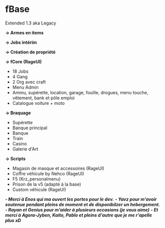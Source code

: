 # fBase

Extended 1.3 aka Legacy

**-> Armes en items**

**-> Jobs intérim**

**-> Création de propriété**

**-> fCore (RageUI)**
- 18 Jobs
- 4 Gang
- 2 Org avec craft
- Menu Admin
- Ammu, supérette, location, garage, fouille, drogues, menu touche, vêtement, bank et pôle emploi
- Catalogue voiture + moto

**-> Braquage**
- Supérette
- Banque principal
- Banque
- Train
- Casino
- Galerie d'Art

**-> Scripts**
- Magasin de masque et accessoires (RageUI)
- Coffre véhicule by Nehco (RageUI)
- F5 (Krz_personalmenu)
- Prison de la v5 (adapté à la base)
- Custom véhicule (RageUI)

***- Merci à Enos qui ma ouvert les portes pour le dev.***
***- Yavz pour m'avoir soutenue pendant pleins de moment et de disponibilzer un hebergement.***
***- Rayan et Genius pour m'aider à plusieurs occasions (je vous aime)***
***- Et merci à Agora-Jyben, Kaito, Pablo et pleins d'autre que je me r'apelle plus xD***
